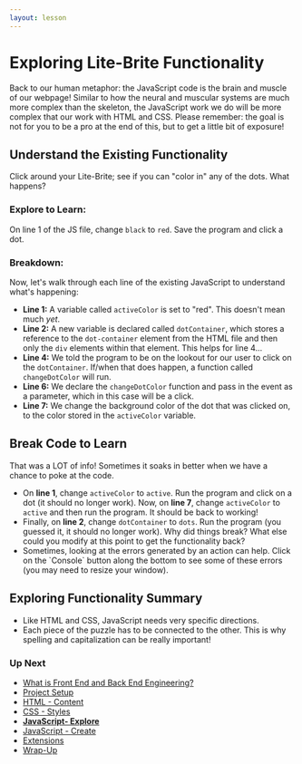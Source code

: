 ```yaml
---
layout: lesson
---
```


# Exploring Lite-Brite Functionality

Back to our human metaphor: the JavaScript code is the brain and muscle of our webpage! Similar to how the neural and muscular systems are much more complex than the skeleton, the JavaScript work we do will be more complex that our work with HTML and CSS. Please remember: the goal is not for you to be a pro at the end of this, but to get a little bit of exposure!

## Understand the Existing Functionality

Click around your Lite-Brite; see if you can "color in" any of the dots. What happens?

### Explore to Learn:

On line 1 of the JS file, change `black` to `red`. Save the program and click a dot.

### Breakdown:

Now, let's walk through each line of the existing JavaScript to understand what's happening:
- **Line 1:** A variable called `activeColor` is set to "red". This doesn't mean much _yet_.
- **Line 2:** A new variable is declared called `dotContainer`, which stores a reference to the `dot-container` element from the HTML file and then only the `div` elements within that element. This helps for line 4...
- **Line 4:** We told the program to be on the lookout for our user to click on the `dotContainer`. If/when that does happen, a function called `changeDotColor` will run.
- **Line 6:** We declare the `changeDotColor` function and pass in the event as a parameter, which in this case will be a click.
- **Line 7:** We change the background color of the dot that was clicked on, to the color stored in the `activeColor` variable.


<div class="try-it-new">
  <h2>Break Code to Learn</h2>
  <p>That was a LOT of info! Sometimes it soaks in better when we have a chance to poke at the code.</p>
  <ul>
    <li>On <strong>line 1</strong>, change <code class="try-it-code">activeColor</code> to <code class="try-it-code">active</code>. Run the program and click on a dot (it should no longer work). Now, on <strong>line 7</strong>, change <code class="try-it-code">activeColor</code> to <code class="try-it-code">active</code> and then run the program. It should be back to working!</li>
    <li>Finally, on <strong>line 2</strong>, change <code class="try-it-code">dotContainer</code> to <code class="try-it-code">dots</code>. Run the program (you guessed it, it should no longer work). Why did things break? What else could you modify at this point to get the functionality back?</li>
    <li>Sometimes, looking at the errors generated by an action can help.  Click on the `Console` button along the bottom to see some of these errors (you may need to resize your window). </li>
  </ul>
</div>

## Exploring Functionality Summary

- Like HTML and CSS, JavaScript needs very specific directions.
- Each piece of the puzzle has to be connected to the other. This is why spelling and capitalization can be really important!

### Up Next

- [What is Front End and Back End Engineering?](../what-is-fe-be)
- [Project Setup](../litebrite)
- [HTML - Content](../html)
- [CSS - Styles](../css)
- <strong>[JavaScript- Explore](../js-1)</strong>
- [JavaScript - Create](../js-2)
- [Extensions](../extensions)
- [Wrap-Up](../wrap-up)

